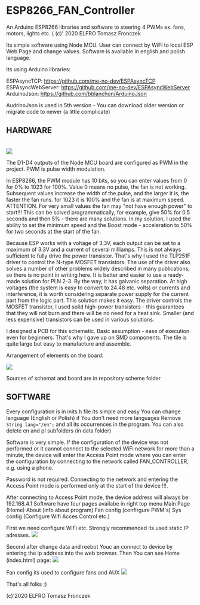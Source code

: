 # ESP8266_FAN_Controller
An Arduino ESP8266 libraries and software to steering 4 PWMs ex. fans, motors, lights etc. (
(c)' 2020 ELFRO Tomasz Fronczek

Its simple software using Node MCU. User can connect by WiFi to local ESP Web Page and change values.
Software is available in english and polish language.

Its using Arduino libraries:

ESPAsyncTCP: https://github.com/me-no-dev/ESPAsyncTCP
ESPAsyncWebServer: https://github.com/me-no-dev/ESPAsyncWebServer
ArduinoJson: https://github.com/bblanchon/ArduinoJson 

AudrinoJson is used in 5th version - You can download older wersion or migrate code to newer (a little complicate)


<h2> HARDWARE </h2><br>
<img src="scheme/scheme.png" />

The D1-D4 outputs of the Node MCU board are configured as PWM in the project. PWM is pulse width modulation.

In ESP8266, the PWM module has 10 bits, so you can enter values from 0 for 0% to 1023 for 100%. Value 0 means no pulse, the fan is not working. Subsequent values increase the width of the pulse, and the larger it is, the faster the fan runs. for 1023 it is 100% and the fan is at maximum speed. ATTENTION. For very small values the fan may "not have enough power" to start!!! This can be solved programmatically, for example, give 50% for 0.5 seconds and then 5% - there are many solutions. In my solution, I used the ability to set the minimum speed and the Boost mode - acceleration to 50% for two seconds at the start of the fan.

Because ESP works with a voltage of 3.3V, each output can be set to a maximum of 3.3V and a current of several milliamps. This is not always sufficient to fully drive the power transistor. That's why I used the TLP251F driver to control the N-type MOSFET transistors. The use of the driver also solves a number of other problems widely described in many publications, so there is no point in writing here. It is better and easier to use a ready-made solution for PLN 2-3. By the way, it has galvanic separation. At high voltages (the system is easy to convert to 24.48 etc. volts) or currents and interference, it is worth considering separate power supply for the current part from the logic part. This solution makes it easy. The driver controls the MOSFET transistor, I used solid high-power transistors - this guarantees that they will not burn and there will be no need for a heat sink. Smaller (and less expensive) transistors can be used in various solutions.

I designed a PCB for this schematic. Basic assumption - ease of execution even for beginners. That's why I gave up on SMD components. The tile is quite large but easy to manufacture and assemble.

Arrangement of elements on the board:

<img src="scheme/elements.png" />

Sources of schemat and board are in repository scheme folder

<h2>SOFTWARE</h2>

Every configuration is in inits.h file its simple and easy 
You can change language (English or Polish) if You don't need more languages Remove <code>String lang="/en";</code> and all its occurrences in the program.
You can also delete en and pl subfolders (in data folder)

Software is very simple. 
If the configuration of the device was not performed or it cannot connect to the selected WiFi network for more than a minute, the device will enter the Access Point mode where you can enter the configuration by connecting to the network called FAN_CONTROLLER, e.g. using a phone.

Password is not required. Connecting to the network and entering the Access Point mode is performed only at the start of the device !!!.

After connecting to Access Point mode, the device address will always be: 192.168.4.1
Software have four pages availabe in right top menu 
Main Page (Home)
About (info about program)
Fan config (confirgure PWM's)
Sys config (Configure Wifi Acces Control etc.)

First we need configure WiFi etc.  Strongly recommended its used static IP adresses.
<img src="scheme/fan2.png" />

Second after change data and reebot Youc an connect to device by entering the ip address into the web browser.
Then You can see Home (index.html) page:
<img src="scheme/fan1.png" />

Fan config its used to configure fans and AUX 
<img src="scheme/fan3.png" />

That's all folks ;) 

(c)'2020 ELFRO Tomasz Fronczek









